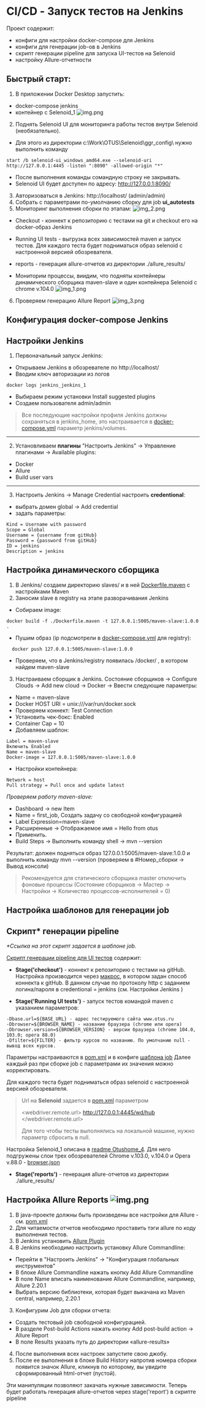 # CI/CD - Запуск тестов на Jenkins

Проект содержит:
- конфиги для настройки docker-compose для Jenkins
- конфиги для генерации job-ов в Jenkins
- скрипт генерации pipeline для запуска UI-тестов на Selenoid
- настройку Allure-отчетности


## Быстрый старт:
1. В приложении Docker Desktop запустить:
- docker-compose jenkins 
- контейнер с Selenoid_1
![img.png](img/img.png)
2. Поднять Selenoid UI для мониторинга работы тестов внутри Selenoid (необязательно).

- Для этого из директории c:\Work\OTUS\Selenoid\ggr_config\ нужно выполнить команду
```
start /b selenoid-ui_windows_amd64.exe --selenoid-uri http://127.0.0.1:4445 -listen ":8090" -allowed-origin "*"
```
- После выполнения команды сомандную строку не закрывать. 
- Selenoid UI будет доступен по адресу: http://127.0.0.1:8090/
3. Авторизоваться в Jenkins: http://localhost/ (admin/admin)
4. Собрать с параметрами по-умолчанию сборку для job **ui_autotests**
5. Мониторинг выполнения сборки по этапам:
![img_2.png](img/img_2.png)
- Checkout - коннект к репозиторию с тестами на git и checkout его на docker-образ Jenkins
- Running UI tests - выгрузка всех зависимостей maven и запуск тестов. Для каждого теста будет подниматься образ selenoid с настроенной версией обозревателя.
- reports - генерация allure-отчетов из директории ./allure_results/

- Мониторим процессы, виидим, что подняты контейнеры динамического сборщика maven-slave и один контейнера Selenoid с chrome v.104.0
![img_1.png](img/img_1.png)
6. Проверяем генерацию Allure Report
![img_3.png](img/img_3.png)

## Конфигурация docker-compose Jenkins

## Настройки Jenkins
1. Первоначальный запуск Jenkins:
- Открываем Jenkins в обозревателе по http://localhost/
- Вводим ключ авторизации из логов
```
docker logs jenkins_jenkins_1
```
- Выбираем режим установки Install suggested plugins
- Создаем пользователя admin/admin
> Все последующие настройки профиля Jenkins должны сохраняться в jenkins_home, это настраивается в
[docker-compose.yml](vscode/docker-compose.yml) параметр jenkins/volumes.
---
2. Установливаем **плагины** "Настроить Jenkins" → Управление плагинами  → Available plugins:
- Docker
- Allure
- Build user vars

---
3. Настроить Jenkins → Manage Credential настроить **credentional**:
- выбрать домен global → Add credential
- задать параметры:
```
Kind = Username with password 
Scope = Global
Username = {username from gitHub}
Password = {password from gitHub}
ID = jenkins
Description = jenkins
```

## Настройка динамического сборщика 
1. В Jenkins/ создаем директорию slaves/ и в ней [Dockerfile.maven](vscode/config/slaves/Dockerfile.maven) c настройками Maven
2. Заносим slave в registry на этапе разворачивания Jenkins
- Собираем image:
```
docker build -f ./Dockerfile.maven -t 127.0.0.1:5005/maven-slave:1.0.0 .
```
- Пушим образ (ip подсмотрели в [docker-compose.yml](vscode/docker-compose.yml) для registry):
```
  docker push 127.0.0.1:5005/maven-slave:1.0.0
```
- Проверяем, что в Jenkins/registry появилась /docker/ , в котором найдем maven-slave

3. Настраиваем сборщик в Jenkins. Состояние сборщиков → Configure Clouds → Add new cloud  → Docker  → Ввести следующие параметры:
- Name = maven-slave
- Docker HOST URI = unix:///var/run/docker.sock
- Проверяем коннект: Test Connection
- Установить чек-бокс: Enabled
- Container Cap = 10
- Добавляем шаблон:
```
Label = maven-slave
Включить Enabled
Name = maven-slave
Docker-image = 127.0.0.1:5005/maven-slave:1.0.0
```
- Настройки контейнера:
```
Network = host
Pull strategy = Pull once and update latest
```

_Проверяем работу maven-slave:_
- Dashboard  → new Item
- Name = first_job, Создать задачу со свободной конфигурацией
- Label Expression=maven-slave
- Расширенные  → Отображаемое имя = Hello from otus
- Применить.
- Build Steps  → Выполнить команду shell  → mvn --version

Результат: должен подняться образ 127.0.0.1:5005/maven-slave:1.0.0 и выполнить команду mvn --version (проверяем в #Номер_сборки  → Вывод консоли)

> Рекомендуется для статического сборщика master отключить фоновые процессы 
> (Состояние сборщиков → Мастер → Настройки → Количество процессов-исполнителей = 0)

## Настройка шаблонов для генерации job


## Скрипт* генерации pipeline
_*Ссылка на этот скрипт задается в шаблоне job._

[Скрипт генерации pipeline для UI тестов](jenkins/ui_autotests.groovy) содержит:

- **Stage('checkout')** - коннект к репозиторию с тестами на gitHub.
Настройка производится через [макрос](vscode/config/jobs/macroses/git-macroses-jenkins.yaml), в котором задан
способ коннекта к gitHub. В данном случае по протоколу http с заданием логина/пароля в credentional = jenkins (см. Настройки Jenkins )


- **Stage('Running UI tests')** - запуск тестов командой maven c указанием параметров:
```
-Dbase.url=${BASE_URL} - адрес тестируемого сайта www.otus.ru
-Dbrowser=${BROWSER_NAME} - название браузера (chrome или opera)
-Dbrowser.version=${BROWSER_VERSION} - версии браузера (chrome 104.0, 103.0; opera 88.0)
-Dfilter=${FILTER} - фильтр курсов по названию. По умолчанию null - вывод всех курсов.
```
Параметры настраиваются в [pom.xml](pom.xml) и в конфиге [шаблона job](vscode/config/jobs/templates/ui_autotests_2.yaml)
Далее каждый раз при сборке job с параметрами их значения можно корректировать.

Для каждого теста будет подниматься образ selenoid с настроенной версией обозревателя. 
> Url на **Selenoid** задается в [pom.xml](pom.xml) параметром 
> 
><webdriver.remote.url> http://127.0.0.1:4445/wd/hub </webdriver.remote.url> 
> 
>Для того чтобы тесты выполнялись на локальной машине, нужно параметр сбросить в null.

Настройка Selenoid_1 описана в [readme Otushome_4](https://github.com/nmochalova/Otushome_4).
Для него подгружены слои трех обозревателей Chrome v.103.0, v.104.0 и Opera v.88.0 - [browser.json](vscode/browser.json)

- **Stage('reports')** - генерация allure-отчетов из директории ./allure_results/


## Настройка Allure Reports ![img.png](img.png)
1. В java-проекте должны быть произведены все настройки для Allure - см. [pom.xml](pom.xml)
2. Для читаемости отчетов необходимо проставить тэги allure по коду выполнения тестов.
3. В Jenkins установить [Allure Plugin](https://plugins.jenkins.io/allure-jenkins-plugin/)
4. В Jenkins необходимо настроить установку Allure Commandline:
- Перейти в "Настроить Jenkins" → "Конфигурация глобальных инструментов"
- В блоке Allure Commandline нажать кнопку Add Allure Commandline
- В поле Name вписать наименование Allure Commandline, например, Allure 2.20.1
- Выбрать версию библиотеки, которая будет выкачана из Maven central, например, 2.20.1
3. Конфигурим Job для сборки отчета:
- Создать тестовый job свободной конфигурацией.
- В разделе Post-build Actions нажать кнопку Add post-build action → Allure Report
- В поле Results указать путь до директории «allure-results» 
4. После выполнения всех настроек запустите свою джобу. 
5. После ее выполнения в блоке Build History напротив номера сборки появится значок Allure, 
кликнув по которому, вы увидите сформированный html-отчет (пустой).

Эти манипуляции позволяют закачать нужные зависимости. 
Теперь будет работать генерация allure-отчетов через stage('report') в скрипте pipeline 
